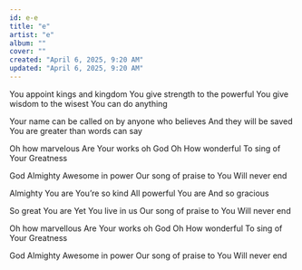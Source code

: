 ```yaml
---
id: e-e
title: "e"
artist: "e"
album: ""
cover: ""
created: "April 6, 2025, 9:20 AM"
updated: "April 6, 2025, 9:20 AM"
---
```


You appoint kings and kingdom
You give strength to the powerful
You give wisdom to the wisest
You can do anything

Your name can be called on
by anyone who believes
And they will be saved
You are greater than words can say

Oh how marvelous
Are Your works oh God
Oh How wonderful
To sing of Your Greatness

God Almighty
Awesome in power
Our song of praise to You
Will never end

Almighty You are
You’re so kind
All powerful You are
And so gracious

So great You are
Yet You live in us
Our song of praise to You
Will never end

Oh how marvellous
Are Your works oh God
Oh How wonderful
To sing of Your Greatness

God Almighty
Awesome in power
Our song of praise to You
Will never end